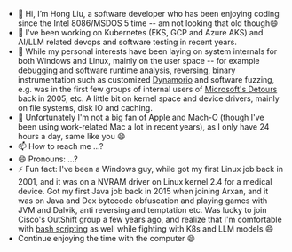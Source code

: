 - 👋 Hi, I’m Hong Liu, a software developer who has been enjoying coding since the Intel 8086/MSDOS 5 time -- am not looking that old though😄
- 👀 I've been working on Kubernetes (EKS, GCP and Azure AKS) and AI/LLM related devops and software testing in recent years.
- 🌱 While my personal interests have been laying on system internals for both Windows and Linux, mainly on the user space -- for example debugging and software runtime analysis, reversing, binary instrumentation such as customized [Dynamorio](https://dynamorio.org/) and software fuzzing, e.g. was in the first few groups of internal users of [Microsoft's Detours](https://github.com/microsoft/Detours) back in 2005, etc. A little bit on kernel space and device drivers, mainly on file systems, disk IO and caching.
- 💞️ Unfortunately I'm not a big fan of Apple and Mach-O (though I've been using work-related Mac a lot in recent years), as I only have 24 hours a day, same like you 😄
- 📫 How to reach me ...?
- 😄 Pronouns: ...?
- ⚡ Fun fact: I've been a Windows guy, while got my first Linux job back in 2001, and it was on a NVRAM driver on Linux kernel 2.4 for a medical device. Got my first Java job back in 2015 when joining Arxan, and it was on Java and Dex bytecode obfuscation and playing games with JVM and Dalvik, anti reversing and temptation etc. Was lucky to join Cisco's OutShift group a few years ago, and realize that I'm comfortable with [bash scripting](https://github.com/bookworm6914/public-shared/tree/main/mac_linux) as well while fighting with K8s and LLM models 😄
- Continue enjoying the time with the computer 😄

<!---
bookworm6914/bookworm6914 is a ✨ special ✨ repository because its `README.md` (this file) appears on your GitHub profile.
You can click the Preview link to take a look at your changes.
--->
